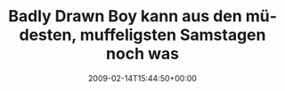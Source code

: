 ---
retweeted: false
source: <a href="http://twitter.com" rel="nofollow">Twitter Web Client</a>
entities:
  hashtags:
  - text: musiktipp
    indices:
    - '82'
    - '92'
  symbols: []
  user_mentions: []
  urls: []
display_text_range:
- '0'
- '92'
favorite_count: '0'
id_str: '1209931545'
truncated: false
retweet_count: '0'
id: '1209931545'
created_at: Sat Feb 14 15:44:50 +0000 2009
favorited: false
full_text: 'Badly Drawn Boy kann aus den müdesten, muffeligsten Samstagen noch was
  rausholen. #musiktipp'
lang: de
tags:
- musiktipp
- pesos/twitter
date: '2009-02-14T15:44:50+00:00'
src: https://twitter.com/bascht/status/1209931545
original_url: https://twitter.com/bascht/status/1209931545
type: twitter_tweet
text: 'Badly Drawn Boy kann aus den müdesten, muffeligsten Samstagen noch was rausholen.
  #musiktipp'
title: 'Badly Drawn Boy kann aus den müdesten, muffeligsten Samstagen noch was '

---